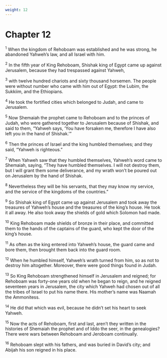 ```yaml
---
weight: 12
---
```


# Chapter 12

<sup>1</sup> When the kingdom of Rehoboam was established and he was strong, he abandoned Yahweh’s law, and all Israel with him. 

<sup>2</sup> In the fifth year of King Rehoboam, Shishak king of Egypt came up against Jerusalem, because they had trespassed against Yahweh, 

<sup>3</sup> with twelve hundred chariots and sixty thousand horsemen. The people were without number who came with him out of Egypt: the Lubim, the Sukkiim, and the Ethiopians. 

<sup>4</sup> He took the fortified cities which belonged to Judah, and came to Jerusalem. 

<sup>5</sup> Now Shemaiah the prophet came to Rehoboam and to the princes of Judah, who were gathered together to Jerusalem because of Shishak, and said to them, “Yahweh says, ‘You have forsaken me, therefore I have also left you in the hand of Shishak.’” 

<sup>6</sup> Then the princes of Israel and the king humbled themselves; and they said, “Yahweh is righteous.” 

<sup>7</sup> When Yahweh saw that they humbled themselves, Yahweh’s word came to Shemaiah, saying, “They have humbled themselves. I will not destroy them, but I will grant them some deliverance, and my wrath won’t be poured out on Jerusalem by the hand of Shishak. 

<sup>8</sup> Nevertheless they will be his servants, that they may know my service, and the service of the kingdoms of the countries.” 

<sup>9</sup> So Shishak king of Egypt came up against Jerusalem and took away the treasures of Yahweh’s house and the treasures of the king’s house. He took it all away. He also took away the shields of gold which Solomon had made. 

<sup>10</sup> King Rehoboam made shields of bronze in their place, and committed them to the hands of the captains of the guard, who kept the door of the king’s house. 

<sup>11</sup> As often as the king entered into Yahweh’s house, the guard came and bore them, then brought them back into the guard room. 

<sup>12</sup> When he humbled himself, Yahweh’s wrath turned from him, so as not to destroy him altogether. Moreover, there were good things found in Judah. 

<sup>13</sup> So King Rehoboam strengthened himself in Jerusalem and reigned; for Rehoboam was forty-one years old when he began to reign, and he reigned seventeen years in Jerusalem, the city which Yahweh had chosen out of all the tribes of Israel to put his name there. His mother’s name was Naamah the Ammonitess. 

<sup>14</sup> He did that which was evil, because he didn’t set his heart to seek Yahweh. 

<sup>15</sup> Now the acts of Rehoboam, first and last, aren’t they written in the histories of Shemaiah the prophet and of Iddo the seer, in the genealogies? There were wars between Rehoboam and Jeroboam continually. 

<sup>16</sup> Rehoboam slept with his fathers, and was buried in David’s city; and Abijah his son reigned in his place. 


